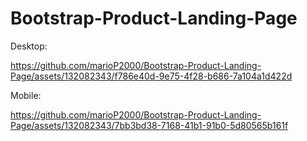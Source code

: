 # Bootstrap-Product-Landing-Page

Desktop:



https://github.com/marioP2000/Bootstrap-Product-Landing-Page/assets/132082343/f786e40d-9e75-4f28-b686-7a104a1d422d


Mobile:

https://github.com/marioP2000/Bootstrap-Product-Landing-Page/assets/132082343/7bb3bd38-7168-41b1-91b0-5d80565b161f
